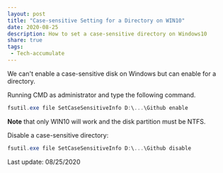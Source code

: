 ```yaml
---
layout: post
title: "Case-sensitive Setting for a Directory on WIN10"
date: 2020-08-25
description: How to set a case-sensitive directory on Windows10
share: true
tags:
 - Tech-accumulate
---
```


We can't enable a case-sensitive disk on Windows but can enable for a directory. 

Running CMD as administrator and type the following command.
```powershell
fsutil.exe file SetCaseSensitiveInfo D:\...\Github enable
```
**Note** that only WIN10 will work and the disk partition must be NTFS.

Disable a case-sensitive directory:
```powershell
fsutil.exe file SetCaseSensitiveInfo D:\...\Github disable
```

Last update: 08/25/2020